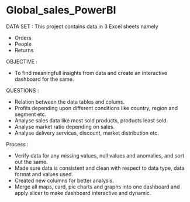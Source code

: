 # Global_sales_PowerBI

DATA SET : This project contains data in 3 Excel sheets namely
  - Orders
  - People
  - Returns
  
OBJECTIVE :
  - To find meaningfull insights from data and create an interactive dashboard for the same.
  
QUESTIONS :
  - Relation between the data tables and colums.
  - Profits depending upon different conditions like country, region and segment etc.
  - Analyse sales data like most sold products, products least sold.
  - Analyse market ratio depending on sales.
  - Analyse delivery services, discount, market distribution etc.
  
Process :
  - Verify data for any missing values, null values and anomalies, and sort out the same.
  - Made sure data is consistent and clean with respect to data type, data format and values used.
  - Created new columns for better analysis.
  - Merge all maps, card, pie charts and graphs into one dashboard and apply slicer to make dashboard interactive and dynamic.
